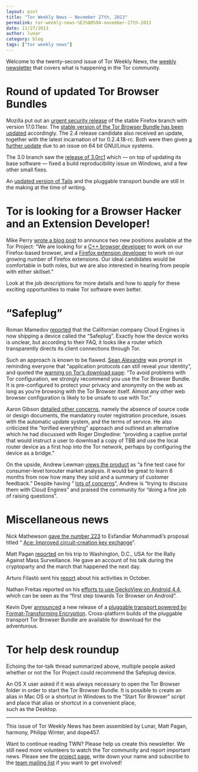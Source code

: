 ```yaml
---
layout: post
title: "Tor Weekly News — November 27th, 2013"
permalink: tor-weekly-news-%E2%80%94-november-27th-2013
date: 11/27/2013
author: lunar
category: blog
tags: ["tor weekly news"]
---
```


Welcome to the twenty-second issue of Tor Weekly News, the [weekly newsletter](https://lists.torproject.org/cgi-bin/mailman/listinfo/tor-news) that covers what is happening in the Tor community.

# Round of updated Tor Browser Bundles

Mozilla put out an [urgent security release](https://www.mozilla.org/en-US/firefox/17.0.11/releasenotes/) of the stable Firefox branch with version 17.0.11esr. The [stable version of the Tor Browser Bundle has been updated](https://blog.torproject.org/blog/new-tor-browser-bundles-firefox-17011esr-and-tor-02418-rc) accordingly. The 2.4 release candidate also received an update, together with the latest incarnation of tor 0.2.4.18-rc. Both were then given [a further update](https://blog.torproject.org/blog/64-bit-gnulinux-tor-browser-bundles-updated) due to an issue on 64 bit GNU/Linux systems.

The 3.0 branch saw the [release of 3.0rc1](https://blog.torproject.org/blog/tor-browser-bundle-30rc1-released) which — on top of updating its base software — fixed a build reproducibility issue on Windows, and a few other small fixes.

An [updated version of Tails](https://mailman.boum.org/pipermail/tails-dev/2013-November/004152.html) and the pluggable transport bundle are still in the making at the time of writing.

# Tor is looking for a Browser Hacker and an Extension Developer!

Mike Perry [wrote a blog post](https://blog.torproject.org/blog/tor-looking-browser-hacker-and-extension-developer) to announce two new positions available at the Tor Project: “We are looking for a [C++ browser developer](https://www.torproject.org/about/jobs-browserhacker.html) to work on our Firefox-based browser, and a [Firefox extension developer](https://www.torproject.org/about/jobs-extdev.html.en) to work on our growing number of Firefox extensions. Our ideal candidates would be comfortable in both roles, but we are also interested in hearing from people with either skillset.”

Look at the job descriptions for more details and how to apply for these exciting opportunities to make Tor software even better.

# “Safeplug”

Roman Mamedov [reported](https://lists.torproject.org/pipermail/tor-talk/2013-November/031199.html) that the Californian company Cloud Engines is now shipping a device called the “Safeplug”. Exactly how the device works is unclear, but according to their FAQ, it looks like a router which transparently directs its client connections through Tor.

Such an approach is known to be flawed. [Sean Alexandre](https://lists.torproject.org/pipermail/tor-talk/2013-November/031200.html) was prompt in reminding everyone that “application protocols can still reveal your identity”, and quoted the [warning on Tor’s download page](https://www.torproject.org/download/download-easy.html#warning): “To avoid problems with Tor configuration, we strongly recommend you use the Tor Browser Bundle. It is pre-configured to protect your privacy and anonymity on the web as long as you’re browsing with the Tor Browser itself. Almost any other web browser configuration is likely to be unsafe to use with Tor.”

Aaron Gibson [detailed other concerns](https://lists.torproject.org/pipermail/tor-talk/2013-November/031215.html), namely the absence of source code or design documents, the mandatory router registration procedure, issues with the automatic update system, and the terms of service. He also criticized the “torified everything” approach and outlined an alternative which he had discussed with Roger Dingledine: “providing a captive portal that would instruct a user to download a copy of TBB and use the local router device as a first hop into the Tor network, perhaps by configuring the device as a bridge.”

On the upside, Andrew Lewman [views the product](https://lists.torproject.org/pipermail/tor-talk/2013-November/031204.html) as “a fine test case for consumer-level torouter market analysis. It would be great to learn 6 months from now how many they sold and a summary of customer feedback.” Despite having “ [lots of concerns](https://lists.torproject.org/pipermail/tor-talk/2013-November/031235.html)”, Andrew is “trying to discuss them with Cloud Engines” and praised the community for “doing a fine job of raising questions”.

# Miscellaneous news

Nick Mathewson [gave the number 223](https://lists.torproject.org/pipermail/tor-dev/2013-November/005836.html) to Esfandiar Mohammadi’s proposal titled “ [Ace: Improved circuit-creation key exchange](https://gitweb.torproject.org/torspec.git/blob_plain/HEAD:/proposals/223-ace-handshake.txt)”.

Matt Pagan [reported](https://lists.torproject.org/pipermail/tor-reports/2013-November/000385.html) on his trip to Washington, D.C., USA for the Rally Against Mass Surveillance. He gave an account of his talk during the cryptoparty and the march that happened the next day.

Arturo Filastò sent his [report](https://lists.torproject.org/pipermail/tor-reports/2013-November/000386.html) about his activities in October.

Nathan Freitas reported on his [efforts to use GeckoView on Android 4.4](https://lists.torproject.org/pipermail/tor-dev/2013-November/005857.html), which can be seen as the “first step towards Tor Browser on Android”.

Kevin Dyer [announced](https://lists.torproject.org/pipermail/tor-dev/2013-November/005861.html) a new release of a [pluggable transport powered by Format-Transforming Encryption](https://fteproxy.org/). Cross-platform builds of the pluggable transport Tor Browser Bundle are available for download for the adventurous.

# Tor help desk roundup

Echoing the tor-talk thread summarized above, multiple people asked whether or not the Tor Project could recommend the Safeplug device.

An OS X user asked if it was always necessary to open the Tor Browser folder in order to start the Tor Browser Bundle. It is possible to create an alias in Mac OS or a shortcut in Windows to the “Start Tor Browser” script and place that alias or shortcut in a convenient place,  
such as the Desktop.

* * *

This issue of Tor Weekly News has been assembled by Lunar, Matt Pagan, harmony, Philipp Winter, and dope457.

Want to continue reading TWN? Please help us create this newsletter. We still need more volunteers to watch the Tor community and report important news. Please see the [project page](https://trac.torproject.org/projects/tor/wiki/TorWeeklyNews), write down your name and subscribe to the [team mailing list](https://lists.torproject.org/cgi-bin/mailman/listinfo/news-team) if you want to get involved!

